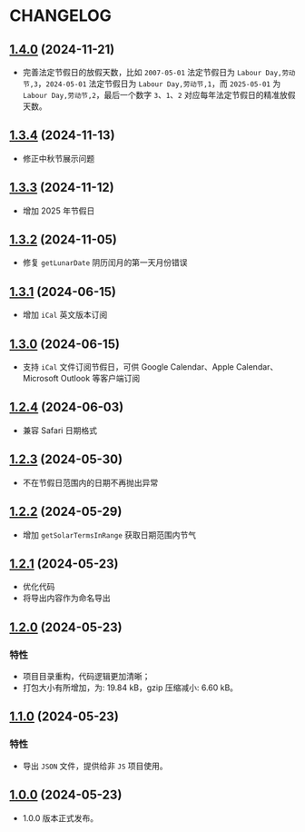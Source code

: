 # CHANGELOG

## [1.4.0](https://github.com/vsme/chinese-days) (2024-11-21)

- 完善法定节假日的放假天数，比如 `2007-05-01` 法定节假日为 `Labour Day,劳动节,3`，`2024-05-01` 法定节假日为 `Labour Day,劳动节,1`，而 `2025-05-01` 为 `Labour Day,劳动节,2`，最后一个数字 `3`、`1`、`2` 对应每年法定节假日的精准放假天数。

## [1.3.4](https://github.com/vsme/chinese-days) (2024-11-13)

- 修正中秋节展示问题

## [1.3.3](https://github.com/vsme/chinese-days) (2024-11-12)

- 增加 2025 年节假日

## [1.3.2](https://github.com/vsme/chinese-days) (2024-11-05)

- 修复 `getLunarDate` 阴历闰月的第一天月份错误

## [1.3.1](https://github.com/vsme/chinese-days) (2024-06-15)

- 增加 `iCal` 英文版本订阅

## [1.3.0](https://github.com/vsme/chinese-days) (2024-06-15)

- 支持 `iCal` 文件订阅节假日，可供 Google Calendar、Apple Calendar、Microsoft Outlook 等客户端订阅

## [1.2.4](https://github.com/vsme/chinese-days) (2024-06-03)

- 兼容 Safari 日期格式

## [1.2.3](https://github.com/vsme/chinese-days) (2024-05-30)

- 不在节假日范围内的日期不再抛出异常

## [1.2.2](https://github.com/vsme/chinese-days) (2024-05-29)

- 增加 `getSolarTermsInRange` 获取日期范围内节气

## [1.2.1](https://github.com/vsme/chinese-days) (2024-05-23)

- 优化代码
- 将导出内容作为命名导出

## [1.2.0](https://github.com/vsme/chinese-days) (2024-05-23)

### 特性

- 项目目录重构，代码逻辑更加清晰；
- 打包大小有所增加，为: 19.84 kB，gzip 压缩减小: 6.60 kB。

## [1.1.0](https://github.com/vsme/chinese-days) (2024-05-23)

### 特性

- 导出 `JSON` 文件，提供给非 `JS` 项目使用。

## [1.0.0](https://github.com/vsme/chinese-days) (2024-05-23)

- 1.0.0 版本正式发布。